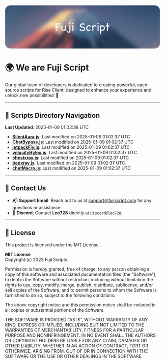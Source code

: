 ![Banner](.github/b.webp)

# 🌍 **We are Fuji Script**

Our global team of developers is dedicated to creating powerful, open-source scripts for Rise Client, designed to enhance your experience and unlock new possibilities! 🌟

---
<!-- SCRIPTS_NAVIGATION_START -->
## 📂 **Scripts Directory Navigation**

**Last Updated**: 2025-01-09 01:02:38 UTC

- **[SilentAura.js](scripts/SilentAura.js)**: Last modified on 2025-01-09 01:02:37 UTC
- **[ChatBypass.js](scripts/ChatBypass.js)**: Last modified on 2025-01-09 01:02:37 UTC
- **[jetpackFly.js](scripts/jetpackFly.js)**: Last modified on 2025-01-09 01:02:37 UTC
- **[velocityHylex.js](scripts/velocityHylex.js)**: Last modified on 2025-01-09 01:02:37 UTC
- **[chestxray.js](scripts/chestxray.js)**: Last modified on 2025-01-09 01:02:37 UTC
- **[bedxray.js](scripts/bedxray.js)**: Last modified on 2025-01-09 01:02:37 UTC
- **[chatMacro.js](scripts/chatMacro.js)**: Last modified on 2025-01-09 01:02:37 UTC

<!-- SCRIPTS_NAVIGATION_END -->

---

## 💬 **Contact Us**  
- 📬 **Support Email**: Reach out to us at [support@fujiscript.com](mailto:support@fujiscript.com) for any questions or assistance.  
- 💬 **Discord**: Contact **Leo728** directly at `Discord@leo728`.

---

## 📜 **License**

This project is licensed under the MIT License.  

**MIT License**  
Copyright (c) 2023 Fuji Scripts  

Permission is hereby granted, free of charge, to any person obtaining a copy of this software and associated documentation files (the "Software"), to deal in the Software without restriction, including without limitation the rights to use, copy, modify, merge, publish, distribute, sublicense, and/or sell copies of the Software, and to permit persons to whom the Software is furnished to do so, subject to the following conditions:  

The above copyright notice and this permission notice shall be included in all copies or substantial portions of the Software.  

THE SOFTWARE IS PROVIDED "AS IS", WITHOUT WARRANTY OF ANY KIND, EXPRESS OR IMPLIED, INCLUDING BUT NOT LIMITED TO THE WARRANTIES OF MERCHANTABILITY, FITNESS FOR A PARTICULAR PURPOSE AND NONINFRINGEMENT. IN NO EVENT SHALL THE AUTHORS OR COPYRIGHT HOLDERS BE LIABLE FOR ANY CLAIM, DAMAGES OR OTHER LIABILITY, WHETHER IN AN ACTION OF CONTRACT, TORT OR OTHERWISE, ARISING FROM, OUT OF OR IN CONNECTION WITH THE SOFTWARE OR THE USE OR OTHER DEALINGS IN THE SOFTWARE.  
